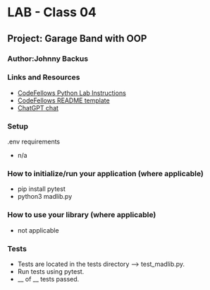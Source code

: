 # LAB - Class 04

## Project: Garage Band with OOP

### Author:Johnny Backus

### Links and Resources

- [CodeFellows Python Lab Instructions](https://codefellows.github.io/code-401-python-guide/reference/submission-instructions/labs/)
- [CodeFellows README template](https://codefellows.github.io/code-401-python-guide/reference/submission-instructions/labs/README-template.html)
- [ChatGPT chat]()

### Setup
.env requirements
- n/a

### How to initialize/run your application (where applicable)

- pip install pytest
- python3 madlib.py

### How to use your library (where applicable)

- not applicable

### Tests

- Tests are located in the tests directory --> test_madlib.py.
- Run tests using pytest.
- __ of __ tests passed.
